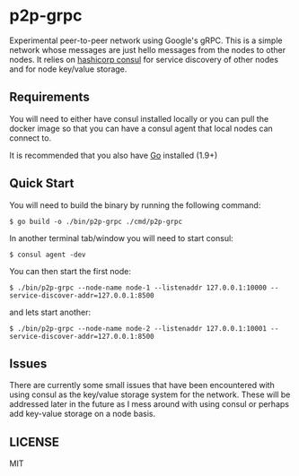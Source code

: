 # p2p-grpc

Experimental peer-to-peer network using Google's gRPC. This is a simple network whose
messages are just hello messages from the nodes to other nodes. It relies on [hashicorp
consul](https://github.com/hashicorp/consul) for service discovery of other nodes and
for node key/value storage.

## Requirements

You will need to either have consul installed locally or you can pull the docker image
so that you can have a consul agent that local nodes can connect to.

It is recommended that you also have [Go](https://golang.org/dl/) installed (1.9+)

## Quick Start

You will need to build the binary by running the following command:
```
$ go build -o ./bin/p2p-grpc ./cmd/p2p-grpc
```

In another terminal tab/window you will need to start consul:
```
$ consul agent -dev
```

You can then start the first node:
```
$ ./bin/p2p-grpc --node-name node-1 --listenaddr 127.0.0.1:10000 --service-discover-addr=127.0.0.1:8500
```

and lets start another:
```
$ ./bin/p2p-grpc --node-name node-2 --listenaddr 127.0.0.1:10001 --service-discover-addr=127.0.0.1:8500
```

## Issues

There are currently some small issues that have been encountered with using consul as
the key/value storage system for the network. These will be addressed later in the future
as I mess around with using consul or perhaps add key-value storage on a node basis.

## LICENSE

MIT

